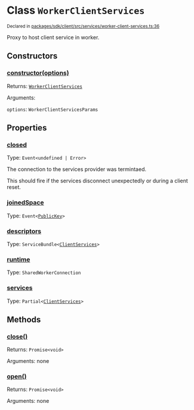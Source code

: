 # Class `WorkerClientServices`
<sub>Declared in [packages/sdk/client/src/services/worker-client-services.ts:36](https://github.com/dxos/dxos/blob/bfdd5a17b/packages/sdk/client/src/services/worker-client-services.ts#L36)</sub>


Proxy to host client service in worker.

## Constructors
### [constructor(options)](https://github.com/dxos/dxos/blob/bfdd5a17b/packages/sdk/client/src/services/worker-client-services.ts#L51)




Returns: <code>[WorkerClientServices](/api/@dxos/client/classes/WorkerClientServices)</code>

Arguments: 

`options`: <code>WorkerClientServicesParams</code>



## Properties
### [closed](https://github.com/dxos/dxos/blob/bfdd5a17b/packages/sdk/client/src/services/worker-client-services.ts#L37)
Type: <code>Event&lt;undefined | Error&gt;</code>

The connection to the services provider was termintaed.

This should fire if the services disconnect unexpectedly or during a client reset.

### [joinedSpace](https://github.com/dxos/dxos/blob/bfdd5a17b/packages/sdk/client/src/services/worker-client-services.ts#L38)
Type: <code>Event&lt;[PublicKey](/api/@dxos/react-client/classes/PublicKey)&gt;</code>



### [descriptors](https://github.com/dxos/dxos/blob/bfdd5a17b/packages/sdk/client/src/services/worker-client-services.ts#L57)
Type: <code>ServiceBundle&lt;[ClientServices](/api/@dxos/client/types/ClientServices)&gt;</code>



### [runtime](https://github.com/dxos/dxos/blob/bfdd5a17b/packages/sdk/client/src/services/worker-client-services.ts#L65)
Type: <code>SharedWorkerConnection</code>



### [services](https://github.com/dxos/dxos/blob/bfdd5a17b/packages/sdk/client/src/services/worker-client-services.ts#L61)
Type: <code>Partial&lt;[ClientServices](/api/@dxos/client/types/ClientServices)&gt;</code>




## Methods
### [close()](https://github.com/dxos/dxos/blob/bfdd5a17b/packages/sdk/client/src/services/worker-client-services.ts#L128)




Returns: <code>Promise&lt;void&gt;</code>

Arguments: none




### [open()](https://github.com/dxos/dxos/blob/bfdd5a17b/packages/sdk/client/src/services/worker-client-services.ts#L70)




Returns: <code>Promise&lt;void&gt;</code>

Arguments: none




